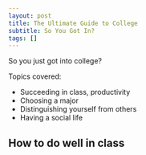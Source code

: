 ```yaml
---
layout: post
title: The Ultimate Guide to College
subtitle: So You Got In? 
tags: []
---
```

So you just got into college?

Topics covered: 
- Succeeding in class, productivity
- Choosing a major
- Distinguishing yourself from others 
- Having a social life 

## How to do well in class
